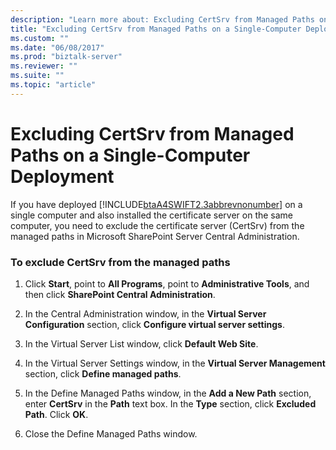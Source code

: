 ```yaml
---
description: "Learn more about: Excluding CertSrv from Managed Paths on a Single-Computer Deployment"
title: "Excluding CertSrv from Managed Paths on a Single-Computer Deployment"
ms.custom: ""
ms.date: "06/08/2017"
ms.prod: "biztalk-server"
ms.reviewer: ""
ms.suite: ""
ms.topic: "article"
---
```

# Excluding CertSrv from Managed Paths on a Single-Computer Deployment
If you have deployed [!INCLUDE[btaA4SWIFT2.3abbrevnonumber](../../includes/btaa4swift2-3abbrevnonumber-md.md)] on a single computer and also installed the certificate server on the same computer, you need to exclude the certificate server (CertSrv) from the managed paths in Microsoft SharePoint Server Central Administration.  
  
### To exclude CertSrv from the managed paths  
  
1.  Click **Start**, point to **All Programs**, point to **Administrative Tools**, and then click **SharePoint Central Administration**.  
  
2.  In the Central Administration window, in the **Virtual Server Configuration** section, click **Configure virtual server settings**.  
  
3.  In the Virtual Server List window, click **Default Web Site**.  
  
4.  In the Virtual Server Settings window, in the **Virtual Server Management** section, click **Define managed paths**.  
  
5.  In the Define Managed Paths window, in the **Add a New Path** section, enter **CertSrv** in the **Path** text box. In the **Type** section, click **Excluded Path**. Click **OK**.  
  
6.  Close the Define Managed Paths window.
